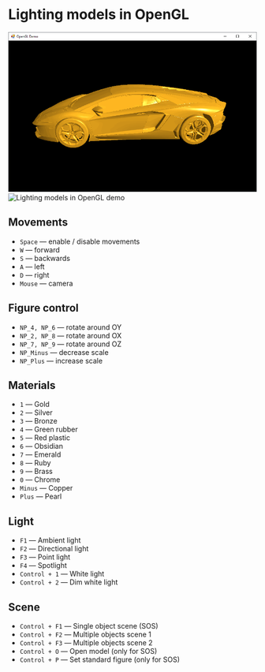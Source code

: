 # Lighting models in OpenGL
![Lighting models in OpenGL demo](./Figure1.GIF)
![Lighting models in OpenGL demo](./Figure2.GIF)
## Movements
- `Space` — enable / disable movements
- `W` — forward
- `S` — backwards
- `A` — left
- `D` — right
- `Mouse` — camera
## Figure control
- `NP_4, NP_6` — rotate around OY
- `NP_2, NP_8` — rotate around OX
- `NP_7, NP_9` — rotate around OZ
- `NP_Minus` — decrease scale
- `NP_Plus` — increase scale
## Materials
- `1` — Gold
- `2` — Silver
- `3` — Bronze
- `4` — Green rubber
- `5` — Red plastic
- `6` — Obsidian
- `7` — Emerald
- `8` — Ruby
- `9` — Brass
- `0` — Chrome
- `Minus` — Copper
- `Plus` — Pearl
## Light
- `F1` — Ambient light
- `F2` — Directional light
- `F3` — Point light
- `F4` — Spotlight
- `Control + 1` — White light
- `Control + 2` — Dim white light
## Scene
- `Control + F1` — Single object scene (SOS)
- `Control + F2` — Multiple objects scene 1
- `Control + F3` — Multiple objects scene 2
- `Control + O` — Open model (only for SOS)
- `Control + P` — Set standard figure (only for SOS)
    
